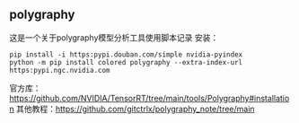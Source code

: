 ## polygraphy
这是一个关于polygraphy模型分析工具使用脚本记录
安装： 
```
pip install -i https:pypi.douban.com/simple nvidia-pyindex
python -m pip install colored polygraphy --extra-index-url https:pypi.ngc.nvidia.com
```

官方库：https://github.com/NVIDIA/TensorRT/tree/main/tools/Polygraphy#installation
其他教程：https://github.com/gitctrlx/polygraphy_note/tree/main
